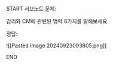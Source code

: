 START
서브노트
문제:

감리와 CM에 관련된 법력 6가지를 말해보세요

정답:

![[Pasted image 20240923093805.png]]
<!--ID: 1727229475281-->
END